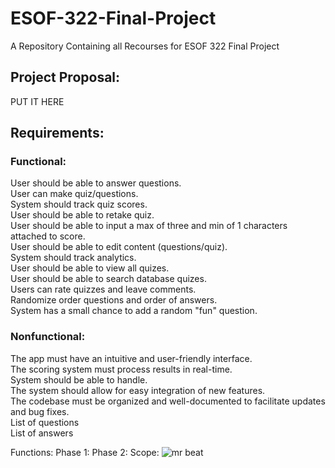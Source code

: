 # ESOF-322-Final-Project
A Repository Containing all Recourses for ESOF 322 Final Project


## Project Proposal:
PUT IT HERE


## Requirements: <br>
 ### Functional: <br>
 User should be able to answer questions.<br>
 User can make quiz/questions.<br>
 System should track quiz scores.<br>
 User should be able to retake quiz.<br>
 User should be able to input a max of three and min of 1 characters attached to score.<br>
 User should be able to edit content (questions/quiz).<br>
 System should track analytics.<br>
 User should be able to view all quizes.<br>
 User should be able to search database quizes.<br>
 Users can rate quizzes and leave comments.<br>
 Randomize order questions and order of answers.<br>
 System has a small chance to add a random "fun" question.<br>
 
 ### Nonfunctional:<br>
 The app must have an intuitive and user-friendly interface.<br>
 The scoring system must process results in real-time.<br>
 System should be able to handle.<br>
 The system should allow for easy integration of new features.<br>
 The codebase must be organized and well-documented to facilitate updates and bug fixes.<br>
 List of questions<br>
 List of answers<br>
 
Functions:
Phase 1:
Phase 2:
Scope:
![mr beat](https://github.com/user-attachments/assets/98918e42-f79b-4515-9530-31f8ee836c26)
